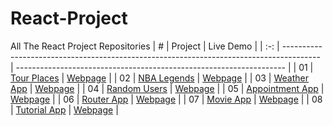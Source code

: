 # React-Project
All The React Project Repositories
|  #  | Project                                                                                 | Live Demo                                                           |
| :-: | --------------------------------------------------------------------------------------- | ------------------------------------------------------------------- |
| 01  | [Tour Places](https://github.com/cansuyilmazz/tour-places)                              | [Webpage](https://fantastic-gelato-e22004.netlify.app)              |
| 02  | [NBA Legends](https://github.com/cansuyilmazz/nba-legends-new)                          | [Webpage](https://cosmic-ganache-642c5b.netlify.app)                |
| 03  | [Weather App](https://github.com/cansuyilmazz/Weather-App)                              | [Webpage](https://zingy-crumble-1b6097.netlify.app)                 |
| 04  | [Random Users](https://github.com/cansuyilmazz/random-users)                            | [Webpage](https://sensational-bunny-08129e.netlify.app)             |
| 05  | [Appointment App](https://github.com/cansuyilmazz/appointment-app)                      | [Webpage](https://rococo-palmier-34701f.netlify.app)                |
| 06  | [Router App](https://github.com/cansuyilmazz/router-website)                            | [Webpage](https://friendly-queijadas-10e664.netlify.app)            |
| 07  | [Movie App](https://github.com/cansuyilmazz/movie-app)                                  | [Webpage](https://heroic-centaur-db15f1.netlify.app)                |
| 08  | [Tutorial App](https://github.com/cansuyilmazz/add-your-tutorial)                       | [Webpage](https://main--fabulous-tanuki-a06d2d.netlify.app)        |

